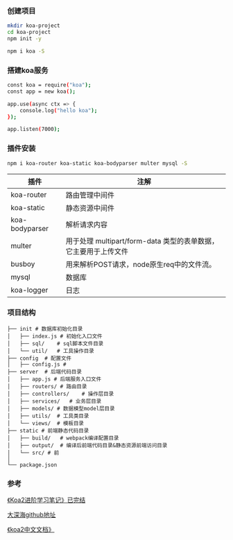 ### 创建项目

```bash
mkdir koa-project
cd koa-project
npm init -y

npm i koa -S
```

### 搭建koa服务

```bash
const koa = require("koa");
const app = new koa();

app.use(async ctx => {
    console.log("hello koa");
});

app.listen(7000);

```
### 插件安装

``` bash
npm i koa-router koa-static koa-bodyparser multer mysql -S
```

|  插件               | 注解  |
|  ----              | ----  |
| koa-router         | 路由管理中间件 |
| koa-static         | 静态资源中间件 |
| koa-bodyparser     | 解析请求内容 |
| multer             | 用于处理 multipart/form-data 类型的表单数据，它主要用于上传文件 |
| busboy             | 用来解析POST请求，node原生req中的文件流。 |
| mysql              | 数据库 |
| koa-logger         | 日志 |



### 项目结构
```
├── init # 数据库初始化目录
│   ├── index.js # 初始化入口文件
│   ├── sql/    # sql脚本文件目录
│   └── util/   # 工具操作目录
├── config  # 配置文件
│   ├── config.js # 
├── server  # 后端代码目录
│   ├── app.js # 后端服务入口文件
│   ├── routers/ # 路由目录
│   ├── controllers/    # 操作层目录
│   ├── services/   # 业务层目录
│   ├── models/ # 数据模型model层目录
│   ├── utils/  # 工具类目录
│   └── views/  # 模板目录
├── static # 前端静态代码目录
│   ├── build/   # webpack编译配置目录
│   ├── output/  # 编译后前端代码目录&静态资源前端访问目录
│   └── src/ # 前
│
└── package.json 

```




### 参考

[《Koa2进阶学习笔记》已完结](https://chenshenhai.com/koa2-note)

[大深海github地址](https://github.com/chenshenhai/koa2-note/blob/master/note/start/quick.md)

[《koa2中文文档》](https://www.itying.com/koa/article-index-id-83.html)